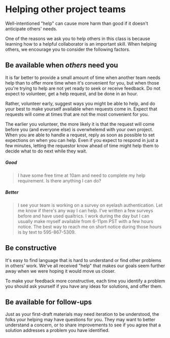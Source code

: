 # Helping other project teams

Well-intentioned "help" can cause more harm than good if it doesn't anticipate others' needs.

One of the reasons we ask you to help others in this class is because learning how to a helpful collaborator is an important skill.  When helping others, we encourage you to consider the following factors.

## Be available when *others* need you

It is far better to provide a small amount of time when another team needs help than to offer more time when it's convenient for you, but when those you're trying to help are not yet ready to seek or receive feedback.  Do not expect to volunteer, get a help request, and be done in an hour.  

Rather, volunteer early, suggest ways you might be able to help, and do your best to make yourself available when requests come in. Expect that requests will come at times that are not the most convenient for you.

The earlier you volunteer, the more likely it is that the request will come before you (and everyone else) is overwhelemd with your own project.  When you are able to handle a request, reply as soon as possible to set expections on when you can help.  Even if you expect to respond in just a few minutes, letting the requestor know ahead of time might help them to decide what to do next while they wait.

##### Good
  > I have some free time at 10am and need to complete my help requirement.  Is there anything I can do?

##### Better
  > I see your team is working on a survey on eyelash authentication. Let me know if there's any way I can help. I've written a few surveys before and have used qualtrics. I work during the day but I can usually make myself available from 6-11pm PST with a few hours notice. The best way to reach me on short notice during those hours is by text to 595-867-5309.


## Be constructive

It's easy to find language that is hard to understand or find other problems in others' work.  We've all received "help" that makes our goals seem further away when we were hoping it would move us closer.

To make your feedback more constructive, each time you identify a problem you should ask yourself if you have any ideas for solutions, and offer them.

## Be available for follow-ups

Just as your first-draft materials may need iteration to be understood, the folks your helping may have questions for you.  They may want to better understand a concern, or to share improvements to see if you agree that a solution addresses a problem you have identified.

